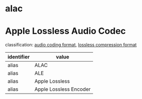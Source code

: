 # alac


# Apple Lossless Audio Codec
classification: [audio coding format](audio.md), [lossless compression format](compression.md)

| identifier     | value
| -------------- | -----
| alias          | ALAC
| alias          | ALE
| alias          | Apple Lossless
| alias          | Apple Lossless Encoder
